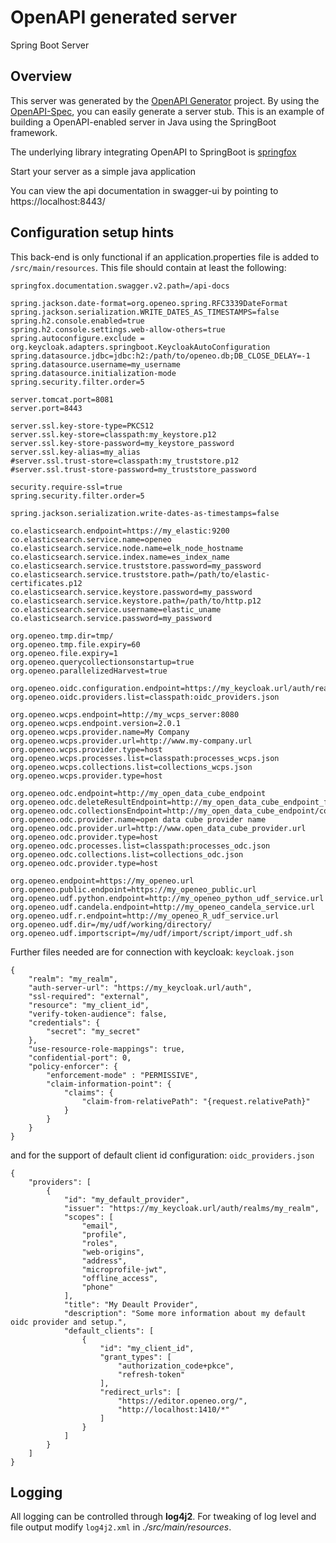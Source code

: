 # OpenAPI generated server

Spring Boot Server 


## Overview  

This server was generated by the [OpenAPI Generator](https://openapi-generator.tech) project.
By using the [OpenAPI-Spec](https://openapis.org), you can easily generate a server stub.
This is an example of building a OpenAPI-enabled server in Java using the SpringBoot framework.

The underlying library integrating OpenAPI to SpringBoot is [springfox](https://github.com/springfox/springfox)

Start your server as a simple java application

You can view the api documentation in swagger-ui by pointing to  
https://localhost:8443/

## Configuration setup hints

This back-end is only functional if an application.properties file is added to ```/src/main/resources```.
This file should contain at least the following:

```
springfox.documentation.swagger.v2.path=/api-docs

spring.jackson.date-format=org.openeo.spring.RFC3339DateFormat
spring.jackson.serialization.WRITE_DATES_AS_TIMESTAMPS=false
spring.h2.console.enabled=true
spring.h2.console.settings.web-allow-others=true
spring.autoconfigure.exclude = org.keycloak.adapters.springboot.KeycloakAutoConfiguration
spring.datasource.jdbc=jdbc:h2:/path/to/openeo.db;DB_CLOSE_DELAY=-1
spring.datasource.username=my_username
spring.datasource.initialization-mode
spring.security.filter.order=5

server.tomcat.port=8081
server.port=8443

server.ssl.key-store-type=PKCS12
server.ssl.key-store=classpath:my_keystore.p12
server.ssl.key-store-password=my_keystore_password
server.ssl.key-alias=my_alias
#server.ssl.trust-store=classpath:my_truststore.p12
#server.ssl.trust-store-password=my_truststore_password

security.require-ssl=true
spring.security.filter.order=5

spring.jackson.serialization.write-dates-as-timestamps=false

co.elasticsearch.endpoint=https://my_elastic:9200
co.elasticsearch.service.name=openeo
co.elasticsearch.service.node.name=elk_node_hostname
co.elasticsearch.service.index.name=es_index_name
co.elasticsearch.service.truststore.password=my_password
co.elasticsearch.service.truststore.path=/path/to/elastic-certificates.p12
co.elasticsearch.service.keystore.password=my_password
co.elasticsearch.service.keystore.path=/path/to/http.p12
co.elasticsearch.service.username=elastic_uname
co.elasticsearch.service.password=my_password
	
org.openeo.tmp.dir=tmp/
org.openeo.tmp.file.expiry=60
org.openeo.file.expiry=1
org.openeo.querycollectionsonstartup=true
org.openeo.parallelizedHarvest=true

org.openeo.oidc.configuration.endpoint=https://my_keycloak.url/auth/realms/openeo/
org.openeo.oidc.providers.list=classpath:oidc_providers.json

org.openeo.wcps.endpoint=http://my_wcps_server:8080
org.openeo.wcps.endpoint.version=2.0.1
org.openeo.wcps.provider.name=My Company
org.openeo.wcps.provider.url=http://www.my-company.url
org.openeo.wcps.provider.type=host
org.openeo.wcps.processes.list=classpath:processes_wcps.json
org.openeo.wcps.collections.list=collections_wcps.json
org.openeo.wcps.provider.type=host

org.openeo.odc.endpoint=http://my_open_data_cube_endpoint
org.openeo.odc.deleteResultEndpoint=http://my_open_data_cube_endpoint_for_stopping_a_job
org.openeo.odc.collectionsEndpoint=http://my_open_data_cube_endpoint/collections/
org.openeo.odc.provider.name=open data cube provider name
org.openeo.odc.provider.url=http://www.open_data_cube_provider.url
org.openeo.odc.provider.type=host
org.openeo.odc.processes.list=classpath:processes_odc.json
org.openeo.odc.collections.list=collections_odc.json
org.openeo.odc.provider.type=host

org.openeo.endpoint=https://my_openeo.url
org.openeo.public.endpoint=https://my_openeo_public.url
org.openeo.udf.python.endpoint=http://my_openeo_python_udf_service.url
org.openeo.udf.candela.endpoint=http://my_openeo_candela_service.url
org.openeo.udf.r.endpoint=http://my_openeo_R_udf_service.url
org.openeo.udf.dir=/my/udf/working/directory/
org.openeo.udf.importscript=/my/udf/import/script/import_udf.sh
```

Further files needed are for connection with keycloak: `keycloak.json`

```
{
	"realm": "my_realm",
	"auth-server-url": "https://my_keycloak.url/auth",
	"ssl-required": "external",
	"resource": "my_client_id",
	"verify-token-audience": false,
	"credentials": {
		"secret": "my_secret"
	},
	"use-resource-role-mappings": true,
	"confidential-port": 0,
	"policy-enforcer": {
		"enforcement-mode" : "PERMISSIVE",
		"claim-information-point": {
			"claims": {
				"claim-from-relativePath": "{request.relativePath}"
			}
		}
	}
}
```

and for the support of default client id configuration: `oidc_providers.json`

```
{
	"providers": [
		{
			"id": "my_default_provider",
			"issuer": "https://my_keycloak.url/auth/realms/my_realm",
			"scopes": [
				"email",
				"profile",
				"roles",
				"web-origins",
				"address",
				"microprofile-jwt",
				"offline_access",
				"phone"
			],
			"title": "My Deault Provider",
			"description": "Some more information about my default oidc provider and setup.",
			"default_clients": [
				{
					"id": "my_client_id",
					"grant_types": [
						"authorization_code+pkce",
						"refresh-token"
					],
					"redirect_urls": [
						"https://editor.openeo.org/",
						"http://localhost:1410/*"
					]
				}
			]
		}
	]
}
```

## Logging

All logging can be controlled through **log4j2**.
For tweaking of log level and file output modify
`log4j2.xml` in *./src/main/resources*.

